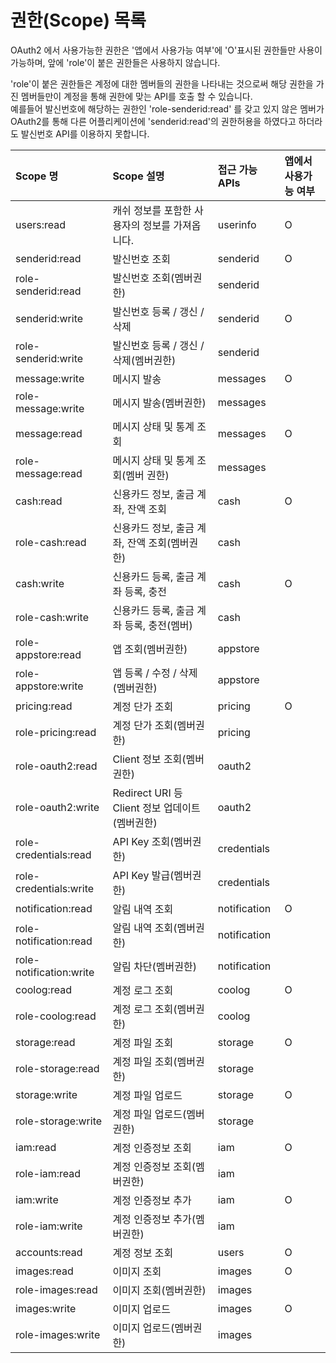 # 권한\(Scope\) 목록

OAuth2 에서 사용가능한 권한은 '앱에서 사용가능 여부'에 'O'표시된 권한들만 사용이 가능하며, 앞에 'role'이 붙은 권한들은 사용하지 않습니다.

'role'이 붙은 권한들은 계정에 대한 멤버들의 권한을 나타내는 것으로써 해당 권한을 가진 멤버들만이 계정을 통해 권한에 맞는 API를 호출 할 수 있습니다.  
예를들어 발신번호에 해당하는 권한인 'role-senderid:read' 를 갖고 있지 않은 멤버가 OAuth2를 통해 다른 어플리케이션에 'senderid:read'의 권한허용을 하였다고 하더라도 발신번호 API를 이용하지 못합니다.

| Scope 명 | Scope 설명 | 접근 가능 APIs | 앱에서 사용가능 여부 |
| :--- | :--- | :--- | :--- |
| users:read | 캐쉬 정보를 포함한 사용자의 정보를 가져옵니다. | userinfo | O |
| senderid:read | 발신번호 조회 | senderid | O |
| role-senderid:read | 발신번호 조회\(멤버권한\) | senderid |  |
| senderid:write | 발신번호 등록 / 갱신 / 삭제 | senderid | O |
| role-senderid:write | 발신번호 등록 / 갱신 / 삭제\(멤버권한\) | senderid |  |
| message:write | 메시지 발송 | messages | O |
| role-message:write | 메시지 발송\(멤버권한\) | messages |  |
| message:read | 메시지 상태 및 통계 조회 | messages | O |
| role-message:read | 메시지 상태 및 통계 조회\(멤버 권한\) | messages |  |
| cash:read | 신용카드 정보, 출금 계좌, 잔액 조회 | cash | O |
| role-cash:read | 신용카드 정보, 출금 계좌, 잔액 조회\(멤버권한\) | cash |  |
| cash:write | 신용카드 등록, 출금 계좌 등록, 충전 | cash | O |
| role-cash:write | 신용카드 등록, 출금 계좌 등록, 충전\(멤버\) | cash |  |
| role-appstore:read | 앱 조회\(멤버권한\) | appstore |  |
| role-appstore:write | 앱 등록 / 수정 / 삭제\(멤버권한\) | appstore |  |
| pricing:read | 계정 단가 조회 | pricing | O |
| role-pricing:read | 계정 단가 조회\(멤버권한\) | pricing |  |
| role-oauth2:read | Client 정보 조회\(멤버권한\) | oauth2 |  |
| role-oauth2:write | Redirect URI 등 Client 정보 업데이트\(멤버권한\) | oauth2 |  |
| role-credentials:read | API Key 조회\(멤버권한\) | credentials |  |
| role-credentials:write | API Key 발급\(멤버권한\) | credentials |  |
| notification:read | 알림 내역 조회 | notification | O |
| role-notification:read | 알림 내역 조회\(멤버권한\) | notification |  |
| role-notification:write | 알림 차단\(멤버권한\) | notification |  |
| coolog:read | 계정 로그 조회 | coolog | O |
| role-coolog:read | 계정 로그 조회\(멤버권한\) | coolog |  |
| storage:read | 계정 파일 조회 | storage | O |
| role-storage:read | 계정 파일 조회\(멤버권한\) | storage |  |
| storage:write | 계정 파일 업로드 | storage | O |
| role-storage:write | 계정 파일 업로드\(멤버권한\) | storage |  |
| iam:read | 계정 인증정보 조회 | iam | O |
| role-iam:read | 계정 인증정보 조회\(멤버권한\) | iam |  |
| iam:write | 계정 인증정보 추가 | iam | O |
| role-iam:write | 계정 인증정보 추가\(멤버권한\) | iam |  |
| accounts:read | 계정 정보 조회 | users | O |
| images:read | 이미지 조회 | images | O |
| role-images:read | 이미지 조회\(멤버권한\) | images |  |
| images:write | 이미지 업로드 | images | O |
| role-images:write | 이미지 업로드\(멤버권한\) | images |  |

